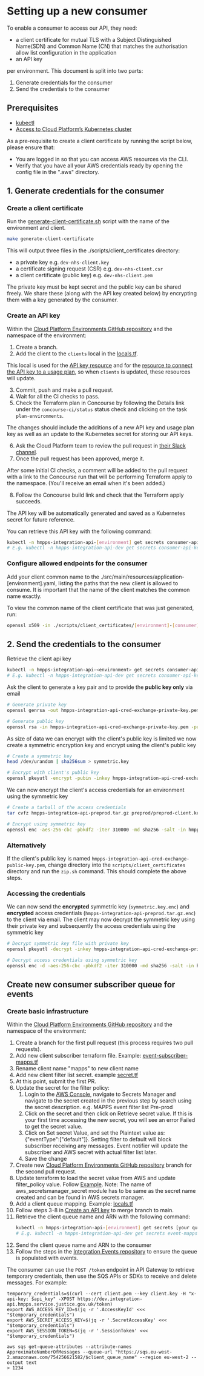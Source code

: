 # Setting up a new consumer

To enable a consumer to access our API, they need:

- a client certificate for mutual TLS with a Subject Distinguished Name(SDN) and Common Name (CN) that matches the authorisation allow list configuration in the application
- an API key

per environment. This document is split into two parts:

1. Generate credentials for the consumer
2. Send the credentials to the consumer

## Prerequisites

- [kubectl](https://kubernetes.io/docs/tasks/tools/#kubectl)
- [Access to Cloud Platform’s Kubernetes cluster](https://user-guide.cloud-platform.service.justice.gov.uk/documentation/getting-started/kubectl-config.html#installing-kubectl)

As a pre-requisite to create a client certificate by running the script below, please ensure that:

- You are logged in so that you can access AWS resources via the CLI.
- Verify that you have all your AWS credentials ready by opening the config file in the ".aws" directory.

## 1. Generate credentials for the consumer

### Create a client certificate

Run the [generate-client-certificate.sh](/scripts/client_certificates/generate.sh) script with the name of the environment and client.

```bash
make generate-client-certificate
```

This will output three files in the ./scripts/client_certificates directory:

- a private key e.g. `dev-nhs-client.key`
- a certificate signing request (CSR) e.g. `dev-nhs-client.csr`
- a client certificate (public key) e.g. `dev-nhs-client.pem`

The private key must be kept secret and the public key can be shared freely. We share these (along with the API key created below) by encrypting them with a key generated by the consumer.

### Create an API key

Within the [Cloud Platform Environments GitHub repository](https://github.com/ministryofjustice/cloud-platform-environments/tree/main) and the namespace of the environment:

1. Create a branch.
2. Add the client to the `clients` local in the [locals.tf](https://github.com/ministryofjustice/cloud-platform-environments/blob/aa34840fcc4d20b10e8d5785cf0039eefe411113/namespaces/live.cloud-platform.service.justice.gov.uk/hmpps-integration-api-dev/resources/locals.tf#L13).

This local is used for the [API key resource](https://github.com/ministryofjustice/cloud-platform-environments/blob/8d1506b8cb53511e075602910cb47eef4a8759d1/namespaces/live.cloud-platform.service.justice.gov.uk/hmpps-integration-api-dev/resources/api_gateway.tf#L144-L147)
and for the [resource to connect the API key to a usage plan](https://github.com/ministryofjustice/cloud-platform-environments/blob/8d1506b8cb53511e075602910cb47eef4a8759d1/namespaces/live.cloud-platform.service.justice.gov.uk/hmpps-integration-api-dev/resources/api_gateway.tf#L158-L164), so when `clients`
is updated, these resources will update.

3. Commit, push and make a pull request.
4. Wait for all the CI checks to pass.
5. Check the Terraform plan in Concourse by following the Details link under the `concourse-ci/status` status check and clicking on the task `plan-environments`.

The changes should include the additions of a new API key and usage plan key as well
as an update to the Kubernetes secret for storing our API keys.

6. Ask the Cloud Platform team to review the pull request in [their Slack channel](https://moj.enterprise.slack.com/archives/C57UPMZLY).
7. Once the pull request has been approved, merge it.

After some initial CI checks, a comment will be added to the pull request with a link
to the Concourse run that will be performing Terraform apply to the namespace. (You'll receive an email when it's been added.)

8. Follow the Concourse build link and check that the Terraform apply succeeds.

The API key will be automatically generated and saved as a Kubernetes secret for future reference.

You can retrieve this API key with the following command:

```bash
kubectl -n hmpps-integration-api-[environment] get secrets consumer-api-keys -o json | jq -r '.data.[client]' | base64 -d
# E.g. kubectl -n hmpps-integration-api-dev get secrets consumer-api-keys -o json | jq -r '.data.bob' | base64 -d
```

### Configure allowed endpoints for the consumer

Add your client common name to the ./src/main/resources/application-[environment].yaml, listing the paths that the new client is allowed to consume.
It is important that the name of the client matches the common name exactly.

To view the common name of the client certificate that was just generated, run:

```bash
openssl x509 -in ./scripts/client_certificates/[environment]-[consumer]-client.pem -text |grep Subject |grep CN
```

## 2. Send the credentials to the consumer

Retrieve the client api key

```bash
kubectl -n hmpps-integration-api-<environment> get secrets consumer-api-keys -o json | jq -r '.data.<client>' | base64 -d
# E.g. kubectl -n hmpps-integration-api-dev get secrets consumer-api-keys -o json | jq -r '.data.dev' | base64 -d
```

Ask the client to generate a key pair and to provide the **public key only** via email

```bash
# Generate private key
openssl genrsa -out hmpps-integration-api-cred-exchange-private-key.pem 3072

# Generate public key
openssl rsa -in hmpps-integration-api-cred-exchange-private-key.pem -pubout -out hmpps-integration-api-cred-exchange-public-key.pem

```

As size of data we can encrypt with the client's public key is limited we now create a symmetric encryption key and encrypt using the client's public key

```bash
# Create a symmetric key
head /dev/urandom | sha256sum > symmetric.key

# Encrypt with client's public key
openssl pkeyutl -encrypt -pubin -inkey hmpps-integration-api-cred-exchange-public-key.pem -in symmetric.key -out symmetric.key.enc
```

We can now encrypt the client's access credentials for an environment using the symmetric key

```bash
# Create a tarball of the access credentials
tar cvfz hmpps-integration-api-preprod.tar.gz preprod/preprod-client.key preprod/preprod-client.pem preprod/preprod-api-key

# Encrypt using symmetric key
openssl enc -aes-256-cbc -pbkdf2 -iter 310000 -md sha256 -salt -in hmpps-integration-api-preprod.tar.gz -out hmpps-integration-api-preprod.tar.gz.enc -pass file:./symmetric.key
```

### Alternatively

If the client's public key is named `hmpps-integration-api-cred-exchange-public-key.pem`, change directory into the `scripts/client_certificates` directory and run the `zip.sh` command. This should complete the above steps.

### Accessing the credentials

We can now send the **encrypted** symmetric key (`symmetric.key.enc`) and **encrypted** access credentials (`hmpps-integration-api-preprod.tar.gz.enc`) to the client via email. The client may now decrypt the symmetric key using their private key and subsequently the access credentials using the symmetric key

```Bash
# Decrypt symmetric key file with private key
openssl pkeyutl -decrypt -inkey hmpps-integration-api-cred-exchange-private-key.pem -in symmetric.key.enc -out symmetric.key

# Decrypt access credentials using symmetric key
openssl enc -d -aes-256-cbc -pbkdf2 -iter 310000 -md sha256 -salt -in hmpps-integration-api-preprod.tar.gz.enc -out hmpps-integration-api-preprod.tar.gz -pass file:./symmetric.key
```

## Create new consumer subscriber queue for events

### Create basic infrastructure

Within the [Cloud Platform Environments GitHub repository](https://github.com/ministryofjustice/cloud-platform-environments/tree/main) and the namespace of the environment:

1. Create a branch for the first pull request (this process requires two pull requests).
2. Add new client subscriber terraform file. Example: [event-subscriber-mapps.tf](https://github.com/ministryofjustice/cloud-platform-environments/pull/22091/files#diff-4046866c9398b1db59a427052406a08c2adab45aadbc278f16232157a636f451)
3. Rename client name "mapps" to new client name
4. Add new client filter list secret. example [secret.tf](https://github.com/ministryofjustice/cloud-platform-environments/pull/22091/files#diff-bc13dba50c430d2a667e5b867d2798770e5e8c48697407d93e2febedb3ff46dc)
5. At this point, submit the first PR.
6. Update the secret for the filter policy:
   1. Login to the [AWS Console](https://user-guide.cloud-platform.service.justice.gov.uk/documentation/getting-started/accessing-the-cloud-console.html), navigate to Secrets Manager and navigate to the secret created in the previous step by search using the secret description. e.g. MAPPS event filter list Pre-prod
   2. Click on the secret and then click on Retrieve secret value. If this is your first time accessing the new secret, you will see an error Failed to get the secret value.
   3. Click on Set secret Value, and set the Plaintext value as: {"eventType":["default"]}. Setting filter to default will block subscriber receiving any messages. Event notifier will update the subscriber and AWS secret with actual filter list later.
   4. Save the change
5. Create new [Cloud Platform Environments GitHub repository](https://github.com/ministryofjustice/cloud-platform-environments/tree/main) branch for the second pull request.
6. Update terraform to load the secret value from AWS and update filter_policy value. Follow [Example](https://github.com/ministryofjustice/cloud-platform-environments/pull/22111/files). Note: The name of aws_secretsmanager_secret module has to be same as the secret name created and can be found in AWS secrets manager.
5. Add a client queue mapping. Example: [locals.tf](https://github.com/ministryofjustice/cloud-platform-environments/blob/6e6ad3d6c8bd070b3ba65ce8568fa79c2cfe4e30/namespaces/live.cloud-platform.service.justice.gov.uk/hmpps-integration-api-dev/resources/locals.tf#L13)
6. Follow steps 3-8 in [Create an API key](#create-an-api-key) to merge branch to main.
7. Retrieve the client queue name and ARN with the following command:
   ```bash
   kubectl -n hmpps-integration-api-[environment] get secrets [your queue secret name] -o json
   # E.g. kubectl -n hmpps-integration-api-dev get secrets event-mapps-queue  -o json
   ```
8. Send the client queue name and ARN to the consumer
9. Follow the steps in the [Integration Events repository](https://github.com/ministryofjustice/hmpps-integration-events/blob/main/docs/guides/setting-up-a-new-consumer.md) to ensure the queue is populated with events.

The consumer can use the `POST /token` endpoint in API Gateway to retrieve temporary credentials, then use the SQS APIs or SDKs to receive and delete messages. For example:

```shell
temporary_credentials=$(curl --cert client.pem --key client.key -H "x-api-key: $api_key" -XPOST https://dev.integration-api.hmpps.service.justice.gov.uk/token)
export AWS_ACCESS_KEY_ID=$(jq -r '.AccessKeyId' <<< "$temporary_credentials")
export AWS_SECRET_ACCESS_KEY=$(jq -r '.SecretAccessKey' <<< "$temporary_credentials")
export AWS_SESSION_TOKEN=$(jq -r '.SessionToken' <<< "$temporary_credentials")

aws sqs get-queue-attributes --attribute-names ApproximateNumberOfMessages --queue-url "https://sqs.eu-west-2.amazonaws.com/754256621582/$client_queue_name" --region eu-west-2 --output text
> 1234
```
